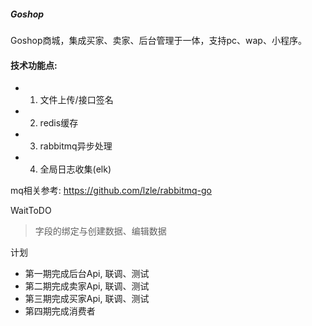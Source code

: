 ##### Goshop
 Goshop商城，集成买家、卖家、后台管理于一体，支持pc、wap、小程序。

#### 技术功能点:
- 1. 文件上传/接口签名
- 2. redis缓存
- 3. rabbitmq异步处理
- 4. 全局日志收集(elk)
    
mq相关参考:
    https://github.com/lzle/rabbitmq-go
   
 WaitToDO
 > 字段的绑定与创建数据、编辑数据

计划
- 第一期完成后台Api, 联调、测试
- 第二期完成卖家Api, 联调、测试
- 第三期完成买家Api, 联调、测试
- 第四期完成消费者
